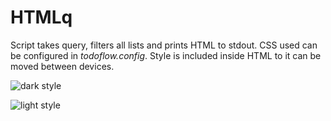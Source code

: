 # HTMLq

Script takes query, filters all lists and prints HTML to stdout. CSS used can be configured in *todoflow.config*. Style is included inside HTML to it can be moved between devices.

![dark style](http://procrastinationlog.net/img/darkhtml.png)

![light style](http://procrastinationlog.net/img/lighthtml.png)
